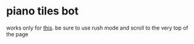 # piano tiles bot
works only for [this](http://tanksw.com/piano-tiles). be sure to use rush mode and scroll to the very top of the page